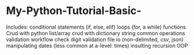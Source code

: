 # My-Python-Tutorial-Basic-
Includes:
conditional statements (if, else, elif)
loops (for, a while)
functions
Crud with python list/array
crud with dictionary
string common operations
validation workflow
check digit validation
file io (non-delimited, csv, json)
manipulating dates (less common at a-level: times)
insulting recursion
OOP
